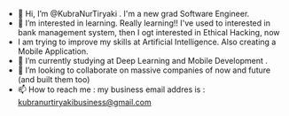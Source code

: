 - 👋 Hi, I’m @KubraNurTiryaki . I'm a new grad Software Engineer. 
- 👀 I’m interested in learning. Really learning!! I've used to interested in bank management system, then I ogt interested in Ethical Hacking, now 
- I am trying to improve my skills at Artificial Intelligence. Also creating a Mobile Application.
- 🌱 I’m currently studying at Deep Learning and Mobile Development .
- 💞️ I’m looking to collaborate on massive companies of now and future (and built them too)
- 📫 How to reach me : my business email addres is : kubranurtiryakibusiness@gmail.com 

<!---
KubraNurTiryaki/KubraNurTiryaki is a ✨ special ✨ repository because its `README.md` (this file) appears on your GitHub profile.
You can click the Preview link to take a look at your changes.
--->
